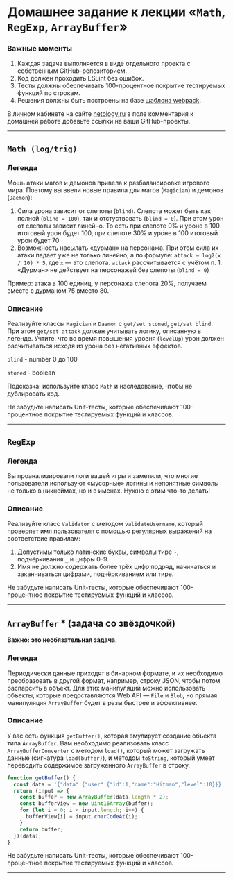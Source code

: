 # Домашнее задание к лекции «`Math`, `RegExp`, `ArrayBuffer`»

### **Важные моменты** 

1. Каждая задача выполняется в виде отдельного проекта с собственным GitHub-репозиторием.
2. Код должен проходить ESLint без ошибок.
3. Тесты должны обеспечивать 100-процентное покрытие тестируемых функций по строкам.
4. Решения должны быть построены на базе [шаблона webpack](/ci-template).

В личном кабинете на сайте [netology.ru](http://netology.ru/) в поле комментария к домашней работе добавьте ссылки на ваши GitHub-проекты.

---

## `Math (log/trig)`

### Легенда

Мощь атаки магов и демонов привела к разбалансировке игрового мира. Поэтому вы ввели новые правила для магов (`Magician`) и демонов (`Daemon`):
1. Сила урона зависит от слепоты (`blind`). Слепота может быть как полной (`blind = 100`), так и отстуствовать (`blind = 0`). При этом урон от слепоты зависит линейно. То есть при слепоте 0% и уроне в 100 итоговый урон будет 100, при слепоте 30% и уроне в 100 итоговый урон будет 70
2. Возможность насылать «дурман» на персонажа. При этом сила их атаки падает уже не только линейно, а по формуле: `attack — log2(x / 10) * 5`, где `x` — это слепота. `attack` рассчитывается с учётом п. 1. «Дурман» не действует на персонажей без слепоты (`blind = 0`)
 
Пример: атака в 100 единиц, у персонажа слепота 20%, получаем вместе с дурманом 75 вместо 80.

### Описание

Реализуйте классы `Magician` и `Daemon` с `get/set stoned`, `get/set blind`. При этом `get/set attack` должен учитывать логику, описанную в легенде. Учтите, что во время повышения уровня (`levelUp`) урон должен расчитываться исходя из урона без негативных эффектов.

`blind` - number 0 до 100

`stoned` - boolean

Подсказка: используйте класс `Math` и наследование, чтобы не дублировать код.

Не забудьте написать Unit-тесты, которые обеспечивают 100-процентное покрытие тестируемых функций и классов.

---

## `RegExp`

### Легенда

Вы проанализировали логи вашей игры и заметили, что многие пользователи используют «мусорные» логины и непонятные символы не только в никнеймах, но и в именах. Нужно с этим что-то делать! 

### Описание

Реализуйте класс `Validator` с методом `validateUsername`, который проверяет имя пользователя с помощью регулярных выражений на соответствие правилам:
1. Допустимы только латинские буквы, символы тире `-`, подчёркивания `_` и цифры 0–9.
2. Имя не должно содержать более трёх цифр подряд, начинаться и заканчиваться цифрами, подчёркиванием или тире.

Не забудьте написать Unit-тесты, которые обеспечивают 100-процентное покрытие тестируемых функций и классов.

---

## `ArrayBuffer` * (задача со звёздочкой)

**Важно: это необязательная задача.**

### Легенда

Периодически данные приходят в бинарном формате, и их необходимо преобразовать в другой формат, например, строку JSON, чтобы потом распарсить в объект. Для этих манипуляций можно использовать объекты, которые предоставляются Web API — `File` и `Blob`, но прямая манипуляция `ArrayBuffer` будет в разы быстрее и эффективнее.

### Описание

У вас есть функция `getBuffer()`, которая эмулирует создание объекта типа `ArrayBuffer`. Вам необходимо реализовать класс `ArrayBufferConverter` с методом `load()`, который может загружать данные (сигнатура `load(buffer)`), и методом `toString`, который умеет переводить содержимое загруженного `ArrayBuffer` в строку.
```javascript
function getBuffer() {
  const data = '{"data":{"user":{"id":1,"name":"Hitman","level":10}}}';
  return (input => {
    const buffer = new ArrayBuffer(data.length * 2);
    const bufferView = new Uint16Array(buffer);
    for (let i = 0; i < input.length; i++) {
      bufferView[i] = input.charCodeAt(i);
    }
    return buffer;
  })(data);
}
```

Не забудьте написать Unit-тесты, которые обеспечивают 100-процентное покрытие тестируемых функций и классов.

---
